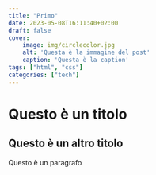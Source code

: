 ```yaml
---
title: "Primo"
date: 2023-05-08T16:11:40+02:00
draft: false
cover: 
    image: img/circlecolor.jpg
    alt: 'Questa è la immagine del post'
    caption: 'Questa è la caption'
tags: ["html", "css"]
categories: ["tech"]
---
```


# Questo è un titolo
## Questo è un altro titolo

Questo è un paragrafo
